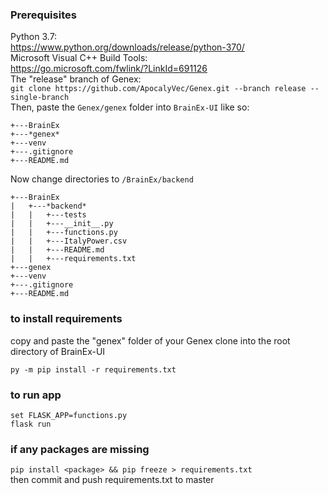 ### Prerequisites
Python 3.7:<br/>
https://www.python.org/downloads/release/python-370/
<br/>
Microsoft Visual C++ Build Tools:<br/>
https://go.microsoft.com/fwlink/?LinkId=691126
<br/>
The "release" branch of Genex:<br/>
`git clone https://github.com/ApocalyVec/Genex.git --branch release --single-branch`<br/>
Then, paste the `Genex/genex` folder into `BrainEx-UI` like so:
```
+---BrainEx
+---*genex*
+---venv
+---.gitignore
+---README.md
```
Now change directories to `/BrainEx/backend`<br/>
```
+---BrainEx
|   +---*backend*
|   |   +---tests
|   |   +---__init__.py
|   |   +---functions.py
|   |   +---ItalyPower.csv
|   |   +---README.md
|   |   +---requirements.txt
+---genex
+---venv
+---.gitignore
+---README.md
```

### to install requirements

copy and paste the "genex" folder of your Genex clone into the root directory of BrainEx-UI<br/>


`py -m pip install -r requirements.txt`

### to run app

`set FLASK_APP=functions.py`
<br/>
`flask run`

### if any packages are missing

`pip install <package> && pip freeze > requirements.txt`
<br/>
then commit and push requirements.txt to master